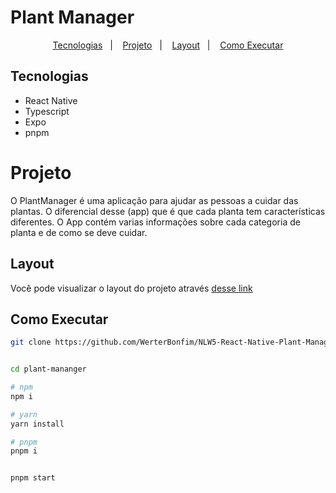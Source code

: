 # Plant Manager

<p align="center">
  <a href="#-tecnologias">Tecnologias</a>&nbsp;&nbsp;&nbsp;|&nbsp;&nbsp;&nbsp;
  <a href="#-projeto">Projeto</a>&nbsp;&nbsp;&nbsp;|&nbsp;&nbsp;&nbsp;
  <a href="#-layout">Layout</a>&nbsp;&nbsp;&nbsp;|&nbsp;&nbsp;&nbsp;
  <a href="#-como-executar">Como Executar</a>
</p>

## Tecnologias

- React Native
- Typescript
- Expo
- pnpm

# Projeto
O PlantManager é uma aplicação para ajudar as pessoas a cuidar das plantas. O diferencial desse (app) que é que cada planta tem características diferentes. O App contém varias informações sobre cada categoria de planta e de como se deve cuidar.


## Layout

Você pode visualizar o layout do projeto através [desse link](https://www.figma.com/file/IhQRtrOZdu3TrvkPYREzOy/PlantManager)


## Como Executar
```bash
git clone https://github.com/WerterBonfim/NLW5-React-Native-Plant-Manager.git plant-mananger


cd plant-mananger

# npm 
npm i

# yarn
yarn install

# pnpm 
pnpm i


pnpm start
```
